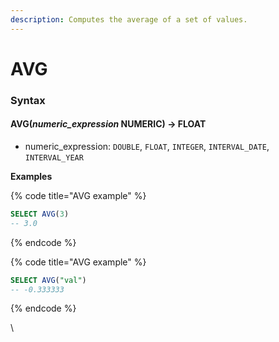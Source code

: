 ```yaml
---
description: Computes the average of a set of values.
---
```


# AVG

### Syntax <a href="#syntax" id="syntax"></a>

#### AVG(_numeric\_expression_ NUMERIC) → FLOAT <a href="#avgnumeric_expression-numeric--float" id="avgnumeric_expression-numeric--float"></a>

* numeric\_expression: `DOUBLE`, `FLOAT`, `INTEGER`, `INTERVAL_DATE`, `INTERVAL_YEAR`

**Examples**

{% code title="AVG example" %}
```sql
SELECT AVG(3)
-- 3.0
```
{% endcode %}

{% code title="AVG example" %}
```sql
SELECT AVG("val")
-- -0.333333
```
{% endcode %}

\



